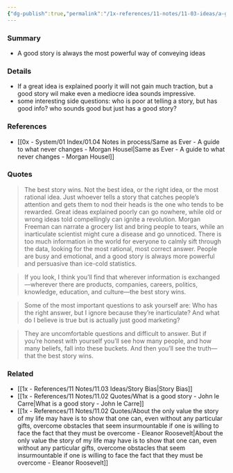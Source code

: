 ```yaml
---
{"dg-publish":true,"permalink":"/1x-references/11-notes/11-03-ideas/a-good-story-is-always-the-most-powerful-way-of-conveying-ideas/","title":"A good story is always the most powerful way of conveying ideas","created":"2025-06-27T23:31:43.544+03:00","updated":"2025-06-29T22:56:52.832+03:00"}
---
```



### Summary
- A good story is always the most powerful way of conveying ideas

### Details
- If a great idea is explained poorly it will not gain much traction, but a good story wil make even a mediocre idea sounds impressive.
 - some interesting side questions: who is poor at telling a story, but has good info? who sounds good but just has a good story?


### References
- [[0x - System/01 Index/01.04 Notes in process/Same as Ever - A guide to what never changes - Morgan Housel\|Same as Ever - A guide to what never changes - Morgan Housel]]

### Quotes
> The best story wins.
> Not the best idea, or the right idea, or the most rational idea. Just whoever tells a story that catches people’s attention and gets them to nod their heads is the one who tends to be rewarded.
> Great ideas explained poorly can go nowhere, while old or wrong ideas told compellingly can ignite a revolution. Morgan Freeman can narrate a grocery list and bring people to tears, while an inarticulate scientist might cure a disease and go unnoticed.
> There is too much information in the world for everyone to calmly sift through the data, looking for the most rational, most correct answer. People are busy and emotional, and a good story is always more powerful and persuasive than ice-cold statistics.

> If you look, I think you’ll find that wherever information is exchanged—wherever there are products, companies, careers, politics, knowledge, education, and culture—the best story wins.

> Some of the most important questions to ask yourself are: Who has the right answer, but I ignore because they’re inarticulate? And what do I believe is true but is actually just good marketing?

> They are uncomfortable questions and difficult to answer. But if you’re honest with yourself you’ll see how many people, and how many beliefs, fall into these buckets. And then you’ll see the truth—that the best story wins.
### Related
- [[1x - References/11 Notes/11.03 Ideas/Story Bias\|Story Bias]]
- [[1x - References/11 Notes/11.02 Quotes/What is a good story - John le Carre\|What is a good story - John le Carre]]
- [[1x - References/11 Notes/11.02 Quotes/About the only value the story of my life may have is to show that one can, even without any particular gifts, overcome obstacles that seem insurmountable if one is willing to face the fact that they must be overcome - Eleanor Roosevelt\|About the only value the story of my life may have is to show that one can, even without any particular gifts, overcome obstacles that seem insurmountable if one is willing to face the fact that they must be overcome - Eleanor Roosevelt]]